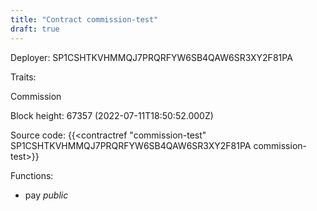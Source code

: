 ```yaml
---
title: "Contract commission-test"
draft: true
---
```

Deployer: SP1CSHTKVHMMQJ7PRQRFYW6SB4QAW6SR3XY2F81PA

Traits:
 
Commission


Block height: 67357 (2022-07-11T18:50:52.000Z)

Source code: {{<contractref "commission-test" SP1CSHTKVHMMQJ7PRQRFYW6SB4QAW6SR3XY2F81PA commission-test>}}

Functions:

* pay _public_
